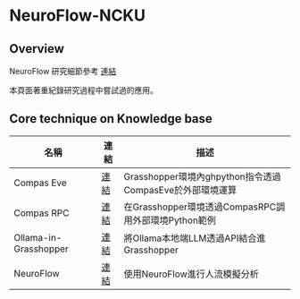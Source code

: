 # NeuroFlow-NCKU

## Overview

NeuroFlow 研究細節參考 [連結](https://app.rccn.dev/rcs2024f/neuroflow)

本頁面著重紀錄研究過程中嘗試過的應用。

## Core technique on Knowledge base 

| 名稱       | 連結                | 描述             |
|------------|---------------------|------------------|
| Compas Eve  | [連結](Compas-Eve) | Grasshopper環境內ghpython指令透過CompasEve於外部環境運算           |
| Compas RPC  | [連結](Compas-RPC)         | 在Grasshopper環境透過CompasRPC調用外部環境Python範例           |
| Ollama-in-Grasshopper  | [連結](Ollama-in-Grasshopper)         | 將Ollama本地端LLM透過API結合進Grasshopper|
| NeuroFlow  | [連結](NeuroFlow)         | 使用NeuroFlow進行人流模擬分析          |

